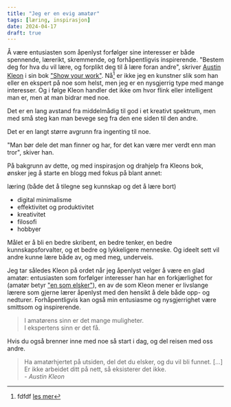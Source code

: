 ```yaml
---
title: "Jeg er en evig amatør"
tags: [læring, inspirasjon]
date: 2024-04-17
draft: true
---
```

Å være entusiasten som åpenlyst forfølger sine interesser er både spennende, lærerikt, skremmende, og forhåpentligvis inspirerende.
"Bestem deg for hva du vil lære, og forplikt deg til å lære foran andre", skriver [Austin Kleon](https://austinkleon.com/) i sin bok ["Show your work"](https://www.adlibris.com/no/bok/show-your-work-9780761178972).
Nå[^1] er ikke jeg en kunstner slik som han eller en ekspert på noe som helst, men jeg er en nysgjerrig type med mange interesser. Og i følge Kleon handler det ikke om hvor flink eller intelligent man er, men at man bidrar med noe.

Det er en lang avstand fra middelmådig til god i et kreativt spektrum, men med små steg kan man bevege seg fra den ene siden til den andre.

Det er en langt større avgrunn fra ingenting til noe.

"Man bør dele det man finner og har, for det kan være mer verdt enn man tror", skiver han.

På bakgrunn av dette, og med inspirasjon og drahjelp fra Kleons bok, ønsker jeg å starte en blogg med fokus på blant annet:

læring (både det å tilegne seg kunnskap og det å lære bort)
* digital minimalisme
* effektivitet og produktivitet
* kreativitet
* filosofi
* hobbyer

Målet er å bli en bedre skribent, en bedre tenker, en bedre kunnskapsforvalter, og et bedre og lykkeligere menneske. Og ideelt sett vil andre kunne lære både av, og med meg, underveis.

Jeg tar således Kleon på ordet når jeg åpenlyst velger å være en glad amatør: entusiasten som forfølger interesser han har en forkjærlighet for (amatør betyr ["en som elsker"](https://no.wikipedia.org/wiki/Amat%C3%B8r)), en av de som Kleon mener er livslange lærere som gjerne lærer åpenlyst med den hensikt å dele både opp- og nedturer. Forhåpentligvis kan også min entusiasme og nysgjerrighet være smittsom og inspirerende.

> I amatørens sinn er det mange muligheter.  
> I ekspertens sinn er det få.

Hvis du også brenner inne med noe så start i dag, og del reisen med oss andre.

> Ha amatørhjertet på utsiden, del det du elsker, og du vil bli funnet. [...] Er ikke arbeidet ditt på nett, så eksisterer det ikke.  
> *- Austin Kleon*

[^1]: fdfdf [les mer](/kilder/#e.numbersoakley)
